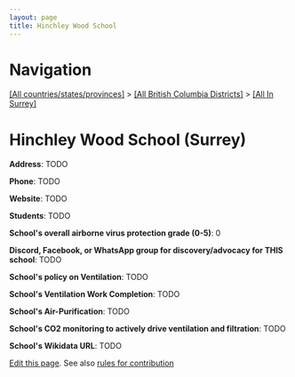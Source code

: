 ```yaml
---
layout: page
title: Hinchley Wood School
---
```

# Navigation

[[All countries/states/provinces]](../../..) > [[All British Columbia Districts]](../..) > [[All In Surrey]](..)

# Hinchley Wood School (Surrey)

**Address**: TODO

**Phone**: TODO

**Website**: TODO

**Students**: TODO

**School's overall airborne virus protection grade (0-5)**: 0

**Discord, Facebook, or WhatsApp group for discovery/advocacy for THIS school**: TODO

**School's policy on Ventilation**: TODO

**School's Ventilation Work Completion**: TODO

**School's Air-Purification**: TODO

**School's CO2 monitoring to actively drive ventilation and filtration**: TODO

**School's Wikidata URL**: TODO


[Edit this page](https://github.com/ventilate-schools/BC/edit/main/./Surrey/Hinchley_Wood_School.md). See also [rules for contribution](../../../contribution-rules/)